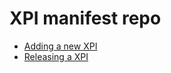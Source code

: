 # XPI manifest repo

  - [Adding a new XPI](docs/adding-a-new-xpi.md)
  - [Releasing a XPI](docs/releasing-a-xpi.md)
